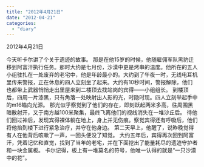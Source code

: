 ```yaml
---
title: "2012年4月21日"
date: "2012-04-21"
categories: 
  - "diary"
---
```


2012年4月21日

今天听卡尔讲了个关于遗迹的故事。 那是在他15岁的时候，他随雇佣军队黑豹迁移到阿富汗执行任务。那时大约是七月份，沙漠中更是烤串的温度。他所在的五人小组驻扎在一处废弃的老宅中，他是年龄最小的。大约到了午夜一时，无线电耳机里传来警报，正在休息的四人立刻坐了起来。大约有10秒时间，警报解除，他们也都带上武器悄悄走出里屋来到二楼顶去找站岗的宾得——小组组长。 到楼顶后，四周一片漆黑，只有角落一处映射出人影的光，时隐时现。四人立刻举起手中的m16瞄向光源。 那光似乎察觉到了他们的存在，即刻跃起两米多高，往周围黑暗散射开，又于南方越100米聚集，最终飞离他们的视线消失在一堆沙丘后。 待他们回过神后，发现宾得裸体躺在地上，身上并无伤痕。察觉宾得还有呼吸后，他们将他抬到楼下进行紧急治疗，并守在他身边。 第二天早上，他醒了，说昨晚觉得有人在他背后咳嗽了一声，一回头便没了知觉。 大约五年后，宾得再次回到阿富汗，凭着记忆和直觉，找到了当年的老宅，并在下面挖出了能量耗尽的遗迹守护者和一块金属板。 卡尔记得，板上有一堆莫名的符号，他唯一认得的就是“一只沙漠中的花”。

